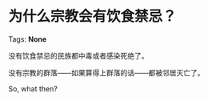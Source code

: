 # 为什么宗教会有饮食禁忌？

Tags: **None**

没有饮食禁忌的民族都中毒或者感染死绝了。

没有宗教的群落——如果算得上群落的话——都被邻居灭亡了。

So, what then?



